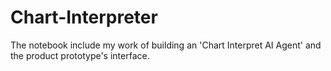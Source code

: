 # Chart-Interpreter
The notebook include my work of building an 'Chart Interpret AI Agent' and the product prototype's interface.
